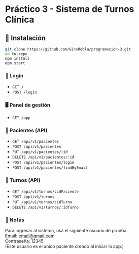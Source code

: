# Práctico 3 - Sistema de Turnos Clínica

## 🚀 Instalación

```bash
git clone https://github.com/GinoRobla/programacion-3.git
cd tu-repo
npm install
npm start
```

### 🔑 Login
- `GET /`
- `POST /login`

### 🖥️ Panel de gestión
- `GET /app`

### 👤 Pacientes (API)
- `GET /api/v1/pacientes`
- `POST /api/v1/pacientes`
- `PUT /api/v1/pacientes/:id`
- `DELETE /api/v1/pacientes/:id`
- `POST /api/v1/pacientes/login`
- `POST /api/v1/pacientes/findByEmail`

### 📅 Turnos (API)
- `GET /api/v1/turnos/:idPaciente`
- `POST /api/v1/turnos`
- `PUT /api/v1/turnos/:idTurno`
- `DELETE /api/v1/turnos/:idTurno`

### 📝 Notas
Para ingresar al sistema, usá el siguiente usuario de prueba:<br> Email: email@gmail.com<br> Contraseña: 12345<br> (Este usuario es el único paciente creado al iniciar la app.)
